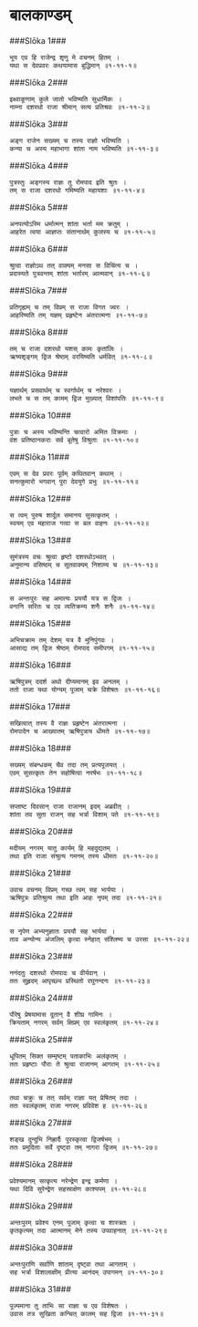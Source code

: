 बालकाण्डम्
===============================


###Slōka 1###


    भूय एव हि राजेन्द्र शृणु मे वचनम् हितम् ।
    यथा स देवप्रवरः कथयामास बुद्धिमान् ॥१-११-१॥


###Slōka 2###


    इक्ष्वाकूणाम् कुले जातो भविष्यति सुधार्मिकः ।
    नाम्ना दशरथो राजा श्रीमान् सत्य प्रतिश्रवः ॥१-११-२॥


###Slōka 3###


    अङ्ग राजेन सख्यम् च तस्य राज्ञो भविष्यति ।
    कन्या च अस्य महाभागा शांता नाम भविष्यति ॥१-११-३॥


###Slōka 4###


    पुत्रस्तुः अङ्गस्य राज्ञः तु रोमपाद इति श्रुतः ।
    तम् स राजा दशरथो गमिष्यति महायशाः ॥१-११-४॥


###Slōka 5###


    अनपत्योऽस्मि धर्मात्मन् शांता भर्ता मम क्रतुम् ।
    आहरेत त्वया आज्ञप्तः संतानार्थम् कुलस्य च ॥१-११-५॥


###Slōka 6###


    श्रुत्वा राज्ञोऽथ तत् वाक्यम् मनसा स विचिंत्य च ।
    प्रदास्यते पुत्रवन्तम् शांता भर्तारम् आत्मवान् ॥१-११-६॥


###Slōka 7###


    प्रतिगृह्यम् च तम् विप्रम् स राजा विगत ज्वरः ।
    आहरिष्यति तम् यज्ञम् प्रहृष्टेन अंतरात्मना ॥१-११-७॥


###Slōka 8###


    तम् च राजा दशरथो यशस् कामः कृतांलिः ।
    ऋष्यशृङ्गम् द्विज श्रेष्ठम् वरयिष्यति धर्मवित् ॥१-११-८॥


###Slōka 9###


    यज्ञार्थम् प्रसवार्थम् च स्वर्गार्थम् च नरेश्वरः ।
    लभते च स तम् कामम् द्विज मुख्यात् विशांपतिः ॥१-११-९॥


###Slōka 10###


    पुत्राः च अस्य भविष्यन्ति चत्वारो अमित विक्रमाः ।
    वंश प्रतिष्ठानकराः सर्व बूतेषु विश्रुताः ॥१-११-१०॥


###Slōka 11###


    एवम् स देव प्रवरः पूर्वम् कथितवान् कथाम् ।
    सनत्कुमारो भगवान् पुरा देवयुगे प्रभुः ॥१-११-११॥


###Slōka 12###


    स त्वम् पुरुष शार्दूल समानय सुसत्कृतम् ।
    स्वयम् एव महाराज गत्वा स बल वाहनः ॥१-११-१२॥


###Slōka 13###


    सुमंत्रस्य वचः श्रुत्वा हृष्टो दशरथोऽभवत् ।
    अनुमान्य वसिष्ठम् च सूतवाक्यम् निशाम्य च ॥१-११-१३॥


###Slōka 14###


    स अन्तःपुरः सह अमात्यः प्रययौ यत्र स द्विजः ।
    वनानि सरितः च एव व्यतिक्रम्य शनैः शनैः ॥१-११-१४॥


###Slōka 15###


    अभिचक्राम तम् देशम् यत्र वै मुनिपुंगवः ।
    आसाद्य तम् द्विज श्रेष्ठम् रोमपाद समीपगम् ॥१-११-१५॥


###Slōka 16###


    ऋषिपुत्रम् ददर्श अथो दीप्यमानम् इव अनलम् ।
    ततो राजा यथा योग्यम् पूजाम् चक्रे विशेषतः ॥१-११-१६॥


###Slōka 17###


    सखित्वात् तस्य वै राज्ञः प्रहृष्टेन अंतरात्मना ।
    रोमपादेन च आख्यातम् ऋषिपुत्राय धीमते ॥१-११-१७॥


###Slōka 18###


    सख्यम् संबन्धकम् चैव तदा तम् प्रत्यपूजयत् ।
    एवम् सुसत्कृतः तेन सहोषित्वा नरर्षभः ॥१-११-१८॥


###Slōka 19###


    सप्ताष्ट दिवसान् राजा राजानम् इदम् अब्रवीत् ।
    शांता तव सुता राजन् सह भर्त्रा विशाम् पते ॥१-११-१९॥


###Slōka 20###


    मदीयम् नगरम् यातु कार्यम् हि महदुद्यतम् ।
    तथा इति राजा संश्रुत्य गमनम् तस्य धीमतः ॥१-११-२०॥


###Slōka 21###


    उवाच वचनम् विप्रम् गच्छ त्वम् सह भार्यया ।
    ऋषिपुत्रः प्रतिश्रुत्य तथा इति आहः नृपम् तदा ॥१-११-२१॥


###Slōka 22###


    स नृपेण अभ्यनुज्ञातः प्रययौ सह भार्यया ।
    ताव अन्योन्य अंजलिम् कृत्वा स्नेहात् संश्लिष्य च उरसा ॥१-११-२२॥


###Slōka 23###


    ननंदतुः दशरथो रोमपादः च वीर्यवान् ।
    ततः सुहृदम् आपृच्छ्य प्रस्थितो रघुनन्दनः ॥१-११-२३॥


###Slōka 24###


    पौरेषु प्रेषयामास दूतान् वै शीघ्र गामिनः ।
    क्रियताम् नगरम् सर्वम् क्षिप्रम् एव स्वलंकृतम् ॥१-११-२४॥


###Slōka 25###


    धूपितम् सिक्त सम्मृष्टम् पताकाभिः अलंकृतम् ।
    ततः प्रहृष्टाः पौराः ते श्रुत्वा राजानम् आगतम् ॥१-११-२५॥


###Slōka 26###


    तथा चक्रुः च तत् सर्वम् राज्ञा यत् प्रेषितम् तदा ।
    ततः स्वलंकृतम् राजा नगरम् प्रविवेश ह ॥१-११-२६॥


###Slōka 27###


    शङ्ख दुन्दुभि निह्रार्दैः पुरस्कृत्वा द्विजर्षभम् ।
    ततः प्रमुदिताः सर्वे दृष्ट्वा तम् नागरा द्विजम् ॥१-११-२७॥


###Slōka 28###


    प्रवेश्यमानम् सत्कृत्य नरेन्द्रेण इन्द्र कर्मणा ।
    यथा दिवि सुरेन्द्रेण सहस्राक्षेण काश्यपम् ॥१-११-२८॥


###Slōka 29###


    अन्तःपुरम् प्रवेश्य एनम् पूजाम् कृत्वा च शास्त्रतः ।
    कृतकृत्यम् तदा आत्मानम् मेने तस्य उपवाहनात् ॥१-११-२९॥


###Slōka 30###


    अन्तःपुराणि सर्वाणि शांताम् दृष्ट्वा तथा आगताम् ।
    सह भर्त्रा विशालाक्षीम् प्रीत्या आनंदम् उपागमन् ॥१-११-३०॥


###Slōka 31###


    पूज्यमाना तु ताभिः सा राज्ञा च एव विशेषतः ।
    उवास तत्र सुखिता कन्चित् कालम् सह द्विजा ॥१-११-३१॥


